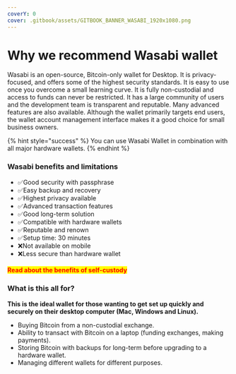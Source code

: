 ```yaml
---
coverY: 0
cover: .gitbook/assets/GITBOOK_BANNER_WASABI_1920x1080.png
---
```


# Why we recommend Wasabi wallet

Wasabi is an open-source, Bitcoin-only wallet for Desktop. It is privacy-focused, and offers some of the highest security standards. It is easy to use once you overcome a small learning curve. It is fully non-custodial and access to funds can never be restricted. It has a large community of users and the development team is transparent and reputable. Many advanced features are also available. Although the wallet primarily targets end users, the wallet account management interface makes it a good choice for small business owners.

{% hint style="success" %}
You can use Wasabi Wallet in combination with all major hardware wallets.
{% endhint %}

### Wasabi benefits and limitations

* ✅Good security with passphrase
* ✅Easy backup and recovery
* ✅Highest privacy available
* ✅Advanced transaction features
* ✅Good long-term solution
* ✅Compatible with hardware wallets
* ✅Reputable and renown
* ✅Setup time: 30 minutes
* ❌Not available on mobile
* ❌Less secure than hardware wallet

#### <mark style="color:red;">**Read about the benefits of self-custody**</mark>

### **What is this all for?**

**This is the ideal wallet for those wanting to get set up quickly and securely on their desktop computer (Mac, Windows and Linux).**

* Buying Bitcoin from a non-custodial exchange.&#x20;
* Ability to transact with Bitcoin on a laptop (funding exchanges, making payments).&#x20;
* Storing Bitcoin with backups for long-term before upgrading to a hardware wallet.&#x20;
* Managing different wallets for different purposes.
